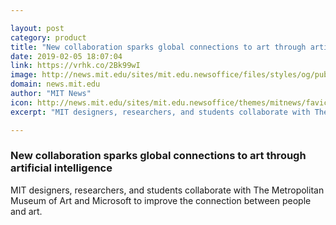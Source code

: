 ```yaml
---

layout: post
category: product
title: "New collaboration sparks global connections to art through artificial intelligence"
date: 2019-02-05 18:07:04
link: https://vrhk.co/2Bk99wI
image: http://news.mit.edu/sites/mit.edu.newsoffice/files/styles/og/public/images/2019/mit-met-microsoft-ai-art-00.jpg
domain: news.mit.edu
author: "MIT News"
icon: http://news.mit.edu/sites/mit.edu.newsoffice/themes/mitnews/favicon.ico
excerpt: "MIT designers, researchers, and students collaborate with The Metropolitan Museum of Art and Microsoft to improve the connection between people and art."

---
```


### New collaboration sparks global connections to art through artificial intelligence

MIT designers, researchers, and students collaborate with The Metropolitan Museum of Art and Microsoft to improve the connection between people and art.